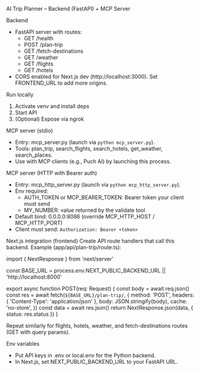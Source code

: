 AI Trip Planner – Backend (FastAPI) + MCP Server

Backend
- FastAPI server with routes:
	- GET /health
	- POST /plan-trip
	- GET /fetch-destinations
	- GET /weather
	- GET /flights
	- GET /hotels
- CORS enabled for Next.js dev (http://localhost:3000). Set FRONTEND_URL to add more origins.

Run locally
1) Activate venv and install deps
2) Start API
3) (Optional) Expose via ngrok

MCP server (stdio)
- Entry: mcp_server.py (launch via `python mcp_server.py`).
- Tools: plan_trip, search_flights, search_hotels, get_weather, search_places.
- Use with MCP clients (e.g., Puch AI) by launching this process.

MCP server (HTTP with Bearer auth)
- Entry: mcp_http_server.py (launch via `python mcp_http_server.py`).
- Env required:
	- AUTH_TOKEN or MCP_BEARER_TOKEN: Bearer token your client must send
	- MY_NUMBER: value returned by the validate tool
- Default bind: 0.0.0.0:8086 (override MCP_HTTP_HOST / MCP_HTTP_PORT)
- Client must send: `Authorization: Bearer <token>`

Next.js integration (frontend)
Create API route handlers that call this backend. Example (app/api/plan-trip/route.ts):

import { NextResponse } from 'next/server'

const BASE_URL = process.env.NEXT_PUBLIC_BACKEND_URL || 'http://localhost:8000'

export async function POST(req: Request) {
	const body = await req.json()
	const res = await fetch(`${BASE_URL}/plan-trip/`, {
		method: 'POST',
		headers: { 'Content-Type': 'application/json' },
		body: JSON.stringify(body),
		cache: 'no-store',
	})
	const data = await res.json()
	return NextResponse.json(data, { status: res.status })
}

Repeat similarly for flights, hotels, weather, and fetch-destinations routes (GET with query params).

Env variables
- Put API keys in .env or local.env for the Python backend.
- In Next.js, set NEXT_PUBLIC_BACKEND_URL to your FastAPI URL.

